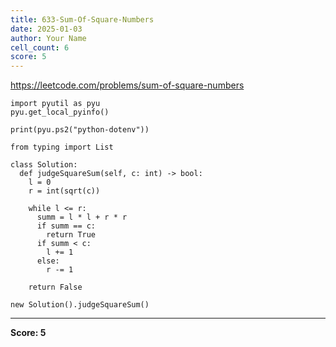 ```yaml
---
title: 633-Sum-Of-Square-Numbers
date: 2025-01-03
author: Your Name
cell_count: 6
score: 5
---
```


https://leetcode.com/problems/sum-of-square-numbers


```
import pyutil as pyu
pyu.get_local_pyinfo()
```


```
print(pyu.ps2("python-dotenv"))
```


```
from typing import List
```


```
class Solution:
  def judgeSquareSum(self, c: int) -> bool:
    l = 0
    r = int(sqrt(c))

    while l <= r:
      summ = l * l + r * r
      if summ == c:
        return True
      if summ < c:
        l += 1
      else:
        r -= 1

    return False
```


```
new Solution().judgeSquareSum()
```


---
**Score: 5**